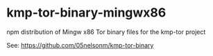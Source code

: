 # kmp-tor-binary-mingwx86

npm distribution of Mingw x86 Tor binary files for the kmp-tor project

See: https://github.com/05nelsonm/kmp-tor-binary
